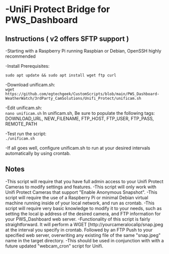 # -UniFi Protect Bridge for PWS_Dashboard


## Instructions ( v2 offers SFTP support )

-Starting with a Raspberry Pi running Raspbian or Debian, OpenSSH highly recommended

-Install Prerequisites:		
```
sudo apt update && sudo apt install wget ftp curl
```	

-Download unificam.sh:		
```wget https://github.com/egtechgeek/CustomScripts/blob/main/PWS_Dashboard-WeatherWatch/3rdParty_CamSolutions/Unifi_Protect/unificam.sh```

-Edit unificam.sh:			
```nano unificam.sh```
In unificam.sh, Be sure to populate the following tags:
DOWNLOAD_URL, NEW_FILENAME, FTP_HOST, FTP_USER, FTP_PASS, REMOTE_PATH
			
-Test run the script:		
```./unificam.sh```

-If all goes well, configure unificam.sh to run at your desired intervals automatically by using crontab.


## Notes
-This script will require that you have full admin access to your Unifi Protect Cameras to modify settings and features.
-This script will only work with Unifi Protect Cameras that support "Enable Anonymous Snapshot".
-This script will require the use of a Raspberry Pi or minimal Debian virtual machine running inside of your local network, and run as crontab.
-This script will require very basic knowledge to modify it to your needs, such as setting the local ip address of the desired camera, and FTP information for your PWS_Dashboard web server.
-Functionality of this script is fairly straightforward. It will perform a WGET [http://yourcameralocalip/snap.jpeg at the interval you specify in crontab. Followed by an FTP Push to your specified web server, overwriting any existing file of the same "snap.jpeg" name in the target directory.
-This should be used in conjunction with with a future updated "webcam_cron" script for Unifi.
	
